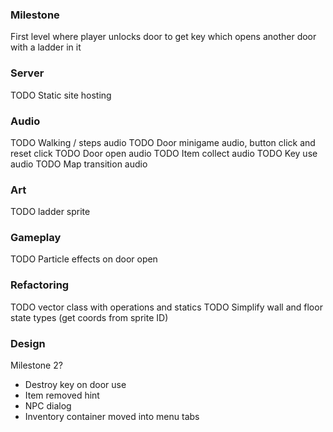 
### Milestone

First level where player unlocks door to get key which opens another door with a ladder in it

### Server 
TODO Static site hosting

### Audio

TODO Walking / steps audio 
TODO Door minigame audio, button click and reset click
TODO Door open audio
TODO Item collect audio
TODO Key use audio
TODO Map transition audio


### Art
TODO ladder sprite


### Gameplay
TODO Particle effects on door open


### Refactoring 
TODO vector class with operations and statics
TODO Simplify wall and floor state types (get coords from sprite ID)


### Design

Milestone 2? 
* Destroy key on door use 
* Item removed hint
* NPC dialog 
* Inventory container moved into menu tabs 
